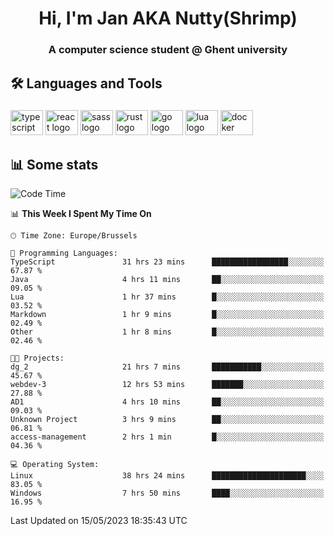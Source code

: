 <h1 align="center">Hi, I'm Jan AKA Nutty(Shrimp)</h1>
<h3 align="center">A computer science student @ Ghent university</h3>

<h2 align="left">🛠️ Languages and Tools</h2>

###

<div align="left">
  <img src="https://cdn.jsdelivr.net/gh/devicons/devicon/icons/typescript/typescript-original.svg" height="40" width="52" alt="typescript logo"  />
  <img src="https://cdn.jsdelivr.net/gh/devicons/devicon/icons/react/react-original.svg" height="40" width="52" alt="react logo"  />
  <img src="https://cdn.jsdelivr.net/gh/devicons/devicon/icons/sass/sass-original.svg" height="40" width="52" alt="sass logo"  />
  <img src="https://cdn.jsdelivr.net/gh/devicons/devicon/icons/rust/rust-plain.svg" height="40" width="52" alt="rust logo"  />
  <img src="https://cdn.jsdelivr.net/gh/devicons/devicon/icons/go/go-original.svg" height="40" width="52" alt="go logo"  />
  <img src="https://cdn.jsdelivr.net/gh/devicons/devicon/icons/lua/lua-original.svg" height="40" width="52" alt="lua logo"  />
  <img src="https://cdn.jsdelivr.net/gh/devicons/devicon/icons/docker/docker-original.svg" height="40" width="52" alt="docker logo"  />
</div>

<h2>📊 Some stats</h2>

<!--START_SECTION:waka-->
![Code Time](http://img.shields.io/badge/Code%20Time-3%2C163%20hrs%2051%20mins-blue)

📊 **This Week I Spent My Time On** 

```text
🕑︎ Time Zone: Europe/Brussels

💬 Programming Languages: 
TypeScript               31 hrs 23 mins      █████████████████░░░░░░░░   67.87 % 
Java                     4 hrs 11 mins       ██░░░░░░░░░░░░░░░░░░░░░░░   09.05 % 
Lua                      1 hr 37 mins        █░░░░░░░░░░░░░░░░░░░░░░░░   03.52 % 
Markdown                 1 hr 9 mins         █░░░░░░░░░░░░░░░░░░░░░░░░   02.49 % 
Other                    1 hr 8 mins         █░░░░░░░░░░░░░░░░░░░░░░░░   02.46 % 

🐱‍💻 Projects: 
dg_2                     21 hrs 7 mins       ███████████░░░░░░░░░░░░░░   45.67 % 
webdev-3                 12 hrs 53 mins      ███████░░░░░░░░░░░░░░░░░░   27.88 % 
AD1                      4 hrs 10 mins       ██░░░░░░░░░░░░░░░░░░░░░░░   09.03 % 
Unknown Project          3 hrs 9 mins        ██░░░░░░░░░░░░░░░░░░░░░░░   06.81 % 
access-management        2 hrs 1 min         █░░░░░░░░░░░░░░░░░░░░░░░░   04.36 % 

💻 Operating System: 
Linux                    38 hrs 24 mins      █████████████████████░░░░   83.05 % 
Windows                  7 hrs 50 mins       ████░░░░░░░░░░░░░░░░░░░░░   16.95 % 
```


 Last Updated on 15/05/2023 18:35:43 UTC
<!--END_SECTION:waka-->
